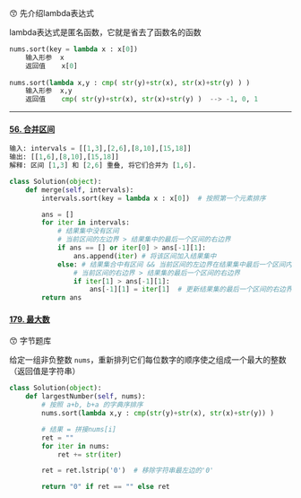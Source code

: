 :kissing_smiling_eyes: 先介绍lambda表达式

lambda表达式是匿名函数，它就是省去了函数名的函数

```python
nums.sort(key = lambda x : x[0])
	输入形参  x
    返回值    x[0]
    
nums.sort(lambda x,y : cmp( str(y)+str(x), str(x)+str(y) ) )
	输入形参  x,y
    返回值    cmp( str(y)+str(x), str(x)+str(y) )  --> -1, 0, 1
```



---



#### [56. 合并区间](https://leetcode-cn.com/problems/merge-intervals/)

```python
输入: intervals = [[1,3],[2,6],[8,10],[15,18]]
输出: [[1,6],[8,10],[15,18]]
解释: 区间 [1,3] 和 [2,6] 重叠, 将它们合并为 [1,6].
```

```python
class Solution(object):
    def merge(self, intervals):
        intervals.sort(key = lambda x : x[0])  # 按照第一个元素排序

        ans = []
        for iter in intervals:
            # 结果集中没有区间
            # 当前区间的左边界 > 结果集中的最后一个区间的右边界
            if ans == [] or iter[0] > ans[-1][1]:
                ans.append(iter) # 将该区间加入结果集中
            else: # 结果集合中有区间 && 当前区间的左边界在结果集中最后一个区间内部
                # 当前区间的右边界 > 结果集的最后一个区间的右边界
                if iter[1] > ans[-1][1]:
                    ans[-1][1] = iter[1]  # 更新结果集的最后一个区间的右边界 = 当前区间的右边界
        return ans
```

#### [179. 最大数](https://leetcode-cn.com/problems/largest-number/)

:kissing_smiling_eyes: 字节题库

给定一组非负整数 `nums`，重新排列它们每位数字的顺序使之组成一个最大的整数（返回值是字符串）

```python
class Solution(object):
    def largestNumber(self, nums):
        # 按照 a+b, b+a 的字典序排序
        nums.sort(lambda x,y : cmp(str(y)+str(x), str(x)+str(y)) )

        # 结果 = 拼接nums[i]
        ret = ""
        for iter in nums:
            ret += str(iter)

        ret = ret.lstrip('0')  # 移除字符串最左边的'0'

        return "0" if ret == "" else ret
```

